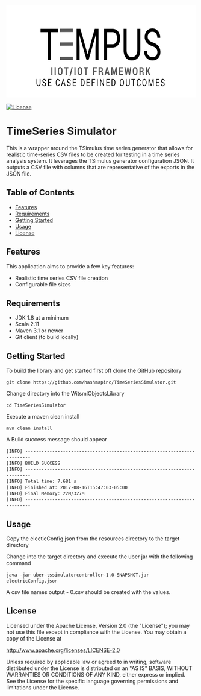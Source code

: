 <img src="https://github.com/hashmapinc/hashmap.github.io/blob/master/images/tempus/TempusLogoBlack2.png" width="910" height="245" alt="Hashmap, Inc Tempus"/>

[![License](http://img.shields.io/:license-Apache%202-blue.svg)](http://www.apache.org/licenses/LICENSE-2.0.txt)

# TimeSeries Simulator
This is a wrapper around the TSimulus time series generator that allows for realistic time-series CSV files to be created
for testing in a time series analysis system. It leverages the TSimulus generator configuration JSON. It outputs a CSV file 
with columns that are representative of the exports in the JSON file. 

## Table of Contents

- [Features](#features)
- [Requirements](#requirements)
- [Getting Started](#getting-started)
- [Usage](#usage)
- [License](#license)

## Features

This application aims to provide a few key features:

* Realistic time series CSV file creation
* Configurable file sizes

## Requirements

* JDK 1.8 at a minimum
* Scala 2.11
* Maven 3.1 or newer
* Git client (to build locally)

## Getting Started
To build the library and get started first off clone the GitHub repository 

    git clone https://github.com/hashmapinc/TimeSeriesSimulator.git

Change directory into the WitsmlObjectsLibrary

    cd TimeSeriesSimulator
    
Execute a maven clean install

    mvn clean install
    
A Build success message should appear
    
    [INFO] ------------------------------------------------------------------------
    [INFO] BUILD SUCCESS
    [INFO] ------------------------------------------------------------------------
    [INFO] Total time: 7.681 s
    [INFO] Finished at: 2017-08-16T15:47:03-05:00
    [INFO] Final Memory: 22M/327M
    [INFO] ------------------------------------------------------------------------

## Usage

Copy the electicConfig.json from the resources directory to the target directory

Change into the target directory and execute the uber jar with the following command

    java -jar uber-tssimulatorcontroller-1.0-SNAPSHOT.jar electricConfig.json
    
A csv file names output - 0.csv should be created with the values.

## License

Licensed under the Apache License, Version 2.0 (the "License");
you may not use this file except in compliance with the License.
You may obtain a copy of the License at

  http://www.apache.org/licenses/LICENSE-2.0

Unless required by applicable law or agreed to in writing, software
distributed under the License is distributed on an "AS IS" BASIS,
WITHOUT WARRANTIES OR CONDITIONS OF ANY KIND, either express or implied.
See the License for the specific language governing permissions and
limitations under the License.

 

